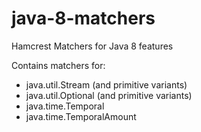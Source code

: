 # java-8-matchers
Hamcrest Matchers for Java 8 features

Contains matchers for:

* java.util.Stream (and primitive variants)
* java.util.Optional (and primitive variants)
* java.time.Temporal
* java.time.TemporalAmount

